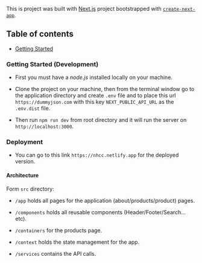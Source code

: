 This is project was built with [Next.js](https://nextjs.org/) project bootstrapped with [`create-next-app`](https://github.com/vercel/next.js/tree/canary/packages/create-next-app).

## Table of contents

- [Getting Started](#getting-started)

### Getting Started (Development)

- First you must have a *node.js* installed locally on your machine.

- Clone the project on your machine, then from the terminal window go to the application directory and create `.env` file and to place this url `https://dummyjson.com` with this key `NEXT_PUBLIC_API_URL` as the `.env.dist` file.

- Then run `npm run dev` from root directory and it will run the server on `http://localhost:3000`.

### Deployment

- You can go to this link `https://nhcc.netlify.app` for the deployed version.

#### Architecture

Form `src` directory:

- `/app` holds all pages for the application (about/products/product) pages.

- `/components` holds all reusable components (Header/Footer/Search... etc).

- `/containers` for the products page.

- `/context` holds the state management for the app.

- `/services` contains the API calls.
